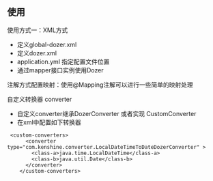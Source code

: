 ## 使用
使用方式一：XML方式
- 定义global-dozer.xml
- 定义dozer.xml
- application.yml 指定配置文件位置
- 通过mapper接口实例使用Dozer

注解方式配置映射：使用@Mapping注解可以进行一些简单的映射处理

自定义转换器 converter
- 自定义converter继承DozerConverter 或者实现 CustomConverter
- 在xml中配置如下转换器
```
 <custom-converters> 
      <converter type="com.kenshine.converter.LocalDateTimeToDateDozerConverter" >
        <class-a>java.time.LocalDateTime</class-a>
        <class-b>java.util.Date</class-b>
      </converter>
    </custom-converters> 
```